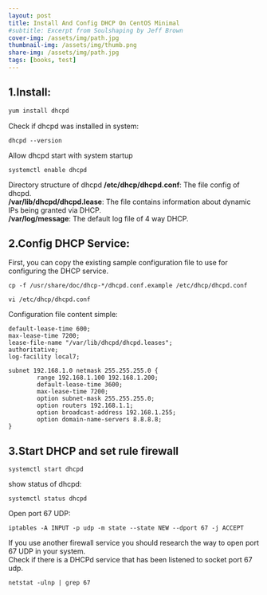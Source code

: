 ```yaml
---
layout: post
title: Install And Config DHCP On CentOS Minimal
#subtitle: Excerpt from Soulshaping by Jeff Brown
cover-img: /assets/img/path.jpg
thumbnail-img: /assets/img/thumb.png
share-img: /assets/img/path.jpg
tags: [books, test]
---
```

## 1.Install:
``` bash
yum install dhcpd
```
Check if dhcpd was installed in system:
```
dhcpd --version 
```
Allow dhcpd start with system startup
```
systemctl enable dhcpd
```
Directory structure of dhcpd 
**/etc/dhcp/dhcpd.conf**: The file config of dhcpd.    
**/var/lib/dhcpd/dhcpd.lease**: The file contains information about dynamic IPs being granted via DHCP.    
**/var/log/message**: The default log file of 4 way DHCP.      
## 2.Config DHCP Service:  
First, you can copy the existing sample configuration file to use for configuring the DHCP service.  
```
cp -f /usr/share/doc/dhcp-*/dhcpd.conf.example /etc/dhcp/dhcpd.conf
```
```
vi /etc/dhcp/dhcpd.conf
```
Configuration file content simple:
```
default-lease-time 600;
max-lease-time 7200;
lease-file-name "/var/lib/dhcpd/dhcpd.leases";
authoritative;
log-facility local7;
 
subnet 192.168.1.0 netmask 255.255.255.0 {
        range 192.168.1.100 192.168.1.200;
        default-lease-time 3600;
        max-lease-time 7200;
        option subnet-mask 255.255.255.0;
        option routers 192.168.1.1;
        option broadcast-address 192.168.1.255;
        option domain-name-servers 8.8.8.8;
}
```
## 3.Start DHCP and set rule firewall
```
systemctl start dhcpd
```
show status of dhcpd:  
```
systemctl status dhcpd
```
Open port 67 UDP:
```
iptables -A INPUT -p udp -m state --state NEW --dport 67 -j ACCEPT
```
If you use another firewall service you should research the way to open port 67 UDP in your system.  
Check if there is a DHCPd service that has been listened to socket port 67 udp.  
```
netstat -ulnp | grep 67
```
